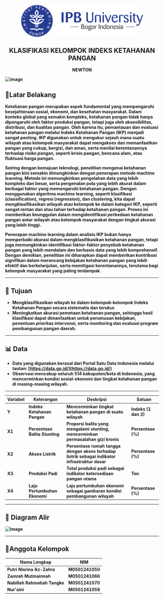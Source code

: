 <p align="center">
  <img src="https://raw.githubusercontent.com/zhrnisrina/NZcompetition/main/Logo-IPB-University-Horizontal-600x157.png" alt="Logo IPB University" width="400">
</p>

<h2 align="center">KLASIFIKASI KELOMPOK INDEKS
 KETAHANAN PANGAN</h2>

<p align="center">
  <b> NEWTON
</p>

![image](https://github.com/user-attachments/assets/7fcd1985-49c8-444e-8fda-444da36df7ff)

## 🧭Latar Belakang

Ketahanan pangan merupakan aspek fundamental yang mempengaruhi kesejahteraan sosial, ekonomi, dan kesehatan masyarakat. Dalam konteks global yang semakin kompleks, ketahanan pangan tidak hanya dipengaruhi oleh faktor produksi pangan, tetapi juga oleh aksesibilitas, distribusi, dan kualitas pangan. Oleh karena itu, pemantauan dan evaluasi ketahanan pangan melalui **Indeks Ketahanan Pangan (IKP)** menjadi sangat penting. IKP digunakan untuk mengukur sejauh mana suatu wilayah atau kelompok masyarakat dapat mengakses dan memanfaatkan pangan yang cukup, bergizi, dan aman, serta menilai kerentanannya terhadap risiko pangan, seperti krisis pangan, bencana alam, atau fluktuasi harga pangan.

Seiring dengan kemajuan teknologi, penelitian mengenai ketahanan pangan kini semakin dimungkinkan dengan penerapan **metode machine learning**. Metode ini memungkinkan pengolahan data yang lebih kompleks dan besar, serta pengenalan pola yang lebih akurat dalam berbagai faktor yang memengaruhi ketahanan pangan. Dengan menggunakan algoritma machine learning, seperti **klasifikasi (classification)**, **regresi (regression)**, dan **clustering**, kita dapat mengklasifikasikan wilayah atau kelompok ke dalam kategori IKP, seperti sangat rentan dan atau tahan terhadap ketahanan pangan. Proses ini memberikan keunggulan dalam mengidentifikasi perbedaan ketahanan pangan antar wilayah atau kelompok masyarakat dengan tingkat akurasi yang lebih tinggi.

Penerapan machine learning dalam analisis IKP bukan hanya memperbaiki akurasi dalam mengklasifikasikan ketahanan pangan, tetapi juga memungkinkan identifikasi faktor-faktor penyebab ketahanan pangan yang lebih mendalam dan berbasis data yang lebih komprehensif. Dengan demikian, penelitian ini diharapkan dapat memberikan kontribusi signifikan dalam merancang kebijakan ketahanan pangan yang lebih efektif dan berkelanjutan, serta memitigasi kerentanannya, terutama bagi kelompok masyarakat yang paling terdampak.

---

## 🎯 Tujuan

*  Mengklasifikasikan wilayah ke dalam kelompok-kelompok Indeks Ketahanan Pangan secara sistematis dan terukur.
*  Meningkatkan akurasi pemetaan ketahanan pangan, sehingga hasil klasifikasi dapat dimanfaatkan untuk perumusan kebijakan, penentuan prioritas intervensi, serta monitoring dan evaluasi program pembangunan pangan daerah.
---

## 📊 Data

*  Data yang digunakan berasal dari **Portal Satu Data Indonesia** melalui tautan: [https://data.go.id/](https://data.go.id/)
*  Observasi mencakup seluruh **514 kabupaten/kota di Indonesia**, yang mencerminkan kondisi sosial-ekonomi dan tingkat ketahanan pangan di masing-masing wilayah.

---

| **Variabel** | **Keterangan**             | **Deskripsi**                                                                               | **Satuan**              |
| ------------ | -------------------------- | ------------------------------------------------------------------------------------------- | ----------------------- |
| **Y**        | Indeks Ketahanan Pangan    | Mencerminkan tingkat ketahanan pangan di suatu wilayah                                      | Indeks (1 dan 2)        |
| **X1**       | Persentase Balita Stunting | Proporsi balita yang mengalami *stunting*, mencerminkan permasalahan gizi kronis            | Persentase (%)          |
| **X2**       | Akses Listrik              | Persentase rumah tangga dengan akses terhadap listrik sebagai indikator infrastruktur dasar | Persentase (%)          |
| **X3**       | Produksi Padi              | Total produksi padi sebagai indikator ketersediaan pangan utama                             | Ton                     |
| **X4**       | Laju Pertumbuhan Ekonomi   | Laju pertumbuhan ekonomi sebagai gambaran kondisi pembangunan wilayah                       | Persentase (%)          |

---
## 🔁 Diagram Alir
![Image](https://github.com/user-attachments/assets/7aef87a9-7448-42bd-a653-7167ae09b414)


---

## 👥Anggota Kelompok

| Nama Lengkap                  | NIM         | 
|-------------------------------|-------------|
| Putri Nisrina Az-Zahra        | M0501241050 |
| Zamrah Mutmainnah             | M0501241066 |
| Nabillah Rahmatiah Tangke     | M0501241070 |   
| Nur'aini                      | M0501241058 |
